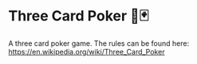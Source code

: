 # Three Card Poker 🎲🃏

A three card poker game. The rules can be found here: https://en.wikipedia.org/wiki/Three_Card_Poker